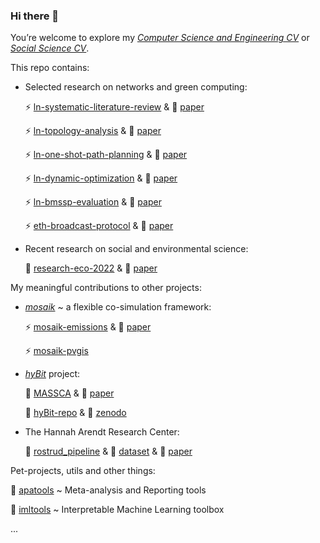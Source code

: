 ### Hi there 👋 

You’re welcome to explore my *[Computer Science and Engineering CV](https://ellariel.github.io/cv-cs/)* or *[Social Science CV](https://ellariel.github.io/cv-ss/)*.

This repo contains:
- Selected research on networks and green computing:

  ⚡ [ln-systematic-literature-review](https://github.com/Ellariel/ln-systematic-literature-review) & 📃 [paper](https://doi.org/10.21203/rs.3.rs-7705514/v1)

  ⚡ [ln-topology-analysis](https://github.com/Ellariel/ln-topology-analysis) & 📃 [paper](https://doi.org/10.1016/j.comnet.2024.110297)
    
  ⚡ [ln-one-shot-path-planning](https://github.com/Ellariel/ln-one-shot-path-planning) & 📃 [paper](https://doi.org/10.1007/s00521-024-10588-2)
  
  ⚡ [ln-dynamic-optimization](https://github.com/Ellariel/ln-dynamic-optimization) & 📃 [paper](https://doi.org/10.1016/j.engappai.2025.110225)

  ⚡ [ln-bmssp-evaluation](https://github.com/Ellariel/ln-bmssp-evaluation) & 📃 [paper](https://doi.org/10.48550/arXiv.2509.13448)
  
  ⚡ [eth-broadcast-protocol](https://github.com/Ellariel/eth-broadcast-protocol) & 📃 [paper](https://doi.org/10.48550/arXiv.2407.15616)
  
- Recent research on social and environmental science:

  🌱 [research-eco-2022](https://github.com/Ellariel/research-eco-2022) & 📃 [paper](https://doi.org/10.1525/collabra.73637)
<!--    
  🌱 [research-eco-2020](https://github.com/Ellariel/research-eco-2020) & 📃 [paper](https://doi.org/10.1016/j.spc.2021.05.008)

  🌱 [research-eco-2020-posthoc-analysis](https://github.com/Ellariel/research-eco-2020-posthoc-analysis) -->

My meaningful contributions to other projects:
- [*mosaik*](https://mosaik.offis.de/) ~ a flexible co-simulation framework:
  
  ⚡ [mosaik-emissions](https://gitlab.com/mosaik/components/energy/mosaik-emissions) & 📃 [paper](https://doi.org/10.5281/zenodo.13984401)
  
  ⚡ [mosaik-pvgis](https://gitlab.com/mosaik/components/energy/mosaik-pvgis)

- [*hyBit*](https://hybit.org/en/) project:
  
  🌱 [MASSCA](https://gitlab.com/hybit1/massca) & 📃 [paper](https://doi.org/10.5281/zenodo.14004357)
  
  🌱 [hyBit-repo](https://gitlab.com/hybit1/hybit-repo) & 🔭 [zenodo](https://doi.org/10.5281/zenodo.15052032)
  
- The Hannah Arendt Research Center:

  📄 [rostrud_pipeline](https://github.com/tha-rc/rostrud_pipeline) & 💾 [dataset](https://doi.org/10.5281/zenodo.10913325) & 📃 [paper](https://doi.org/10.1163/24523666-bja10046)
  
Pet-projects, utils and other things:

  📄 [apatools](https://github.com/Ellariel/apatools) ~ Meta-analysis and Reporting tools
  
  🔭 [imltools](https://github.com/Ellariel/imltools) ~ Interpretable Machine Learning toolbox
  
  ...



<!--
  
  ✨ [pvutils](https://github.com/Ellariel/pvutils)
**Ellariel/ellariel** is a ✨ _special_ ✨ repository because its `README.md` (this file) appears on your GitHub profile.
Here are some ideas to get you started:
- 🔭 I’m currently working on ...
- 🌱 I’m currently learning ...
- 👯 I’m looking to collaborate on ...
- 🤔 I’m looking for help with ...
- 💬 Ask me about ...
- 📫 How to reach me: ...
- 😄 Pronouns: ...
- ⚡ Fun fact: ...
-->
